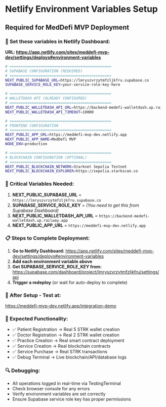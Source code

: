 # Netlify Environment Variables Setup
## Required for MedDefi MVP Deployment

### 🚀 **Set these variables in Netlify Dashboard:**
**URL: https://app.netlify.com/sites/meddefi-mvp-dev/settings/deploys#environment-variables**

```bash
# ==============================================
# SUPABASE CONFIGURATION (REQUIRED)
# ==============================================
NEXT_PUBLIC_SUPABASE_URL=https://lmryszvrzytmfzljkfru.supabase.co
SUPABASE_SERVICE_ROLE_KEY=your-service-role-key-here

# ==============================================
# WALLETDASH API (ALREADY CONFIGURED)
# ==============================================
NEXT_PUBLIC_WALLETDASH_API_URL=https://backend-medefi-walletdash.up.railway.app
NEXT_PUBLIC_WALLETDASH_API_TIMEOUT=10000

# ==============================================
# FRONTEND CONFIGURATION
# ==============================================
NEXT_PUBLIC_APP_URL=https://meddefi-mvp-dev.netlify.app
NEXT_PUBLIC_APP_NAME=MedDefi MVP
NODE_ENV=production

# ==============================================
# BLOCKCHAIN CONFIGURATION (OPTIONAL)
# ==============================================
NEXT_PUBLIC_BLOCKCHAIN_NETWORK=Starknet Sepolia Testnet
NEXT_PUBLIC_BLOCKCHAIN_EXPLORER=https://sepolia.starkscan.co
```

### 🎯 **Critical Variables Needed:**

1. **NEXT_PUBLIC_SUPABASE_URL** = `https://lmryszvrzytmfzljkfru.supabase.co`
2. **SUPABASE_SERVICE_ROLE_KEY** = *(You need to get this from Supabase Dashboard)*
3. **NEXT_PUBLIC_WALLETDASH_API_URL** = `https://backend-medefi-walletdash.up.railway.app`
4. **NEXT_PUBLIC_APP_URL** = `https://meddefi-mvp-dev.netlify.app`

### 📋 **Steps to Complete Deployment:**

1. **Go to Netlify Dashboard:** https://app.netlify.com/sites/meddefi-mvp-dev/settings/deploys#environment-variables
2. **Add each environment variable above**
3. **Get SUPABASE_SERVICE_ROLE_KEY from:** https://supabase.com/dashboard/project/lmryszvrzytmfzljkfru/settings/api
4. **Trigger a redeploy** (or wait for auto-deploy to complete)

### 🎉 **After Setup - Test at:**
https://meddefi-mvp-dev.netlify.app/integration-demo

### 🧪 **Expected Functionality:**
- ✅ Patient Registration → Real 5 STRK wallet creation
- ✅ Doctor Registration → Real 2 STRK wallet creation  
- ✅ Practice Creation → Real smart contract deployment
- ✅ Service Creation → Real blockchain contracts
- ✅ Service Purchase → Real STRK transactions
- ✅ Debug Terminal → Live blockchain/API/database logs

### 🔍 **Debugging:**
- All operations logged in real-time via TestingTerminal
- Check browser console for any errors
- Verify environment variables are set correctly
- Ensure Supabase service role key has proper permissions 